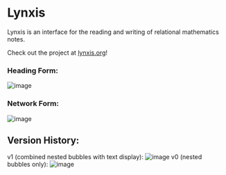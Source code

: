 # Lynxis
Lynxis is an interface for the reading and writing of relational mathematics notes.

Check out the project at [lynxis.org](http://lynxis.org/lynxis/resources/login.php)!

### Heading Form:
![image](https://cloud.githubusercontent.com/assets/18433116/17272861/aa1d2290-5656-11e6-95cf-ee525690dbe3.png)

### Network Form:
![image](https://cloud.githubusercontent.com/assets/18433116/17272036/ec1acba4-5640-11e6-8a0c-e8484bc2b3b7.png)


## Version History:

v1 (combined nested bubbles with text display):
![image](https://cloud.githubusercontent.com/assets/18433116/15915487/7b1c0dc0-2d9e-11e6-9036-056657bf7ef9.png)
v0 (nested bubbles only):
![image](https://cloud.githubusercontent.com/assets/18433116/15207649/4a486f68-17dc-11e6-83a6-478460995392.png)

